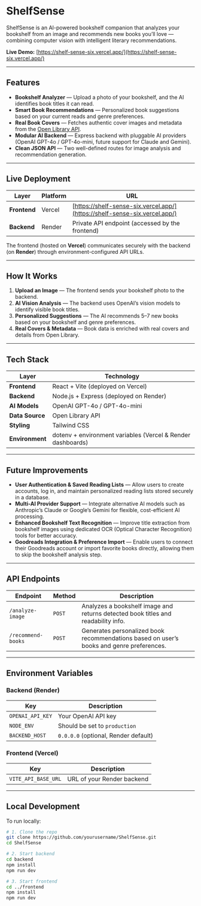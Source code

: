 # ShelfSense

ShelfSense is an AI-powered bookshelf companion that analyzes your bookshelf from an image and recommends new books you’ll love — combining computer vision with intelligent literary recommendations.

**Live Demo:** [https://shelf-sense-six.vercel.app/](https://shelf-sense-six.vercel.app/)

---

## Features

- **Bookshelf Analyzer** — Upload a photo of your bookshelf, and the AI identifies book titles it can read.
- **Smart Book Recommendations** — Personalized book suggestions based on your current reads and genre preferences.
- **Real Book Covers** — Fetches authentic cover images and metadata from the [Open Library API](https://openlibrary.org/developers/api).
- **Modular AI Backend** — Express backend with pluggable AI providers (OpenAI GPT-4o / GPT-4o-mini, future support for Claude and Gemini).
- **Clean JSON API** — Two well-defined routes for image analysis and recommendation generation.

---

## Live Deployment

| Layer | Platform | URL |
|--------|-----------|-----|
| **Frontend** | Vercel | [https://shelf-sense-six.vercel.app/](https://shelf-sense-six.vercel.app/) |
| **Backend** | Render | Private API endpoint (accessed by the frontend) |

The frontend (hosted on **Vercel**) communicates securely with the backend (on **Render**) through environment-configured API URLs.

---

## How It Works

1. **Upload an Image** — The frontend sends your bookshelf photo to the backend.  
2. **AI Vision Analysis** — The backend uses OpenAI’s vision models to identify visible book titles.  
3. **Personalized Suggestions** — The AI recommends 5–7 new books based on your bookshelf and genre preferences.  
4. **Real Covers & Metadata** — Book data is enriched with real covers and details from Open Library.

---

## Tech Stack

| Layer | Technology |
|--------|-------------|
| **Frontend** | React + Vite (deployed on Vercel) |
| **Backend** | Node.js + Express (deployed on Render) |
| **AI Models** | OpenAI GPT-4o / GPT-4o-mini |
| **Data Source** | Open Library API |
| **Styling** | Tailwind CSS |
| **Environment** | dotenv + environment variables (Vercel & Render dashboards) |

---

## Future Improvements

- **User Authentication & Saved Reading Lists** — Allow users to create accounts, log in, and maintain personalized reading lists stored securely in a database.
- **Multi-AI Provider Support** — Integrate alternative AI models such as Anthropic’s Claude or Google’s Gemini for flexible, cost-efficient AI processing.
- **Enhanced Bookshelf Text Recognition** — Improve title extraction from bookshelf images using dedicated OCR (Optical Character Recognition) tools for better accuracy.
- **Goodreads Integration & Preference Import** — Enable users to connect their Goodreads account or import favorite books directly, allowing them to skip the bookshelf analysis step.

---

## API Endpoints

| Endpoint | Method | Description |
|-----------|---------|-------------|
| `/analyze-image` | `POST` | Analyzes a bookshelf image and returns detected book titles and readability info. |
| `/recommend-books` | `POST` | Generates personalized book recommendations based on user’s books and genre preferences. |

---

## Environment Variables

### Backend (Render)

| Key | Description |
|-----|--------------|
| `OPENAI_API_KEY` | Your OpenAI API key |
| `NODE_ENV` | Should be set to `production` |
| `BACKEND_HOST` | `0.0.0.0` (optional, Render default) |

### Frontend (Vercel)

| Key | Description |
|-----|--------------|
| `VITE_API_BASE_URL` | URL of your Render backend |

---

## Local Development

To run locally:

```bash
# 1. Clone the repo
git clone https://github.com/yourusername/ShelfSense.git
cd ShelfSense

# 2. Start backend
cd backend
npm install
npm run dev

# 3. Start frontend
cd ../frontend
npm install
npm run dev
